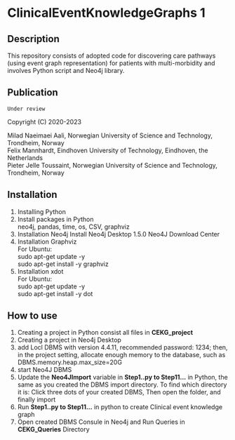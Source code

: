 # ClinicalEventKnowledgeGraphs 1 #
## Description ##
This repository consists of adopted code for discovering care pathways (using event graph representation) for patients with multi-morbidity and involves Python script and Neo4j library.

## Publication ## 

    Under review

Copyright (C) 2020-2023

Milad Naeimaei Aali, Norwegian University of Science and Technology, Trondheim, Norway  
Felix Mannhardt, Eindhoven University of Technology, Eindhoven, the Netherlands  
Pieter Jelle Toussaint, Norwegian University of Science and Technology, Trondheim, Norway  
## Installation ## 
1. Installing Python  
2. Install packages in Python  
neo4j, pandas, time, os, CSV, graphviz  
3. Installation Neo4j
Install Neo4j Desktop 1.5.0 Neo4J Download Center  
4. Installation Graphviz  
For Ubuntu:  
sudo apt-get update -y  
sudo apt-get install -y graphviz  
5. Installation xdot  
For Ubuntu:  
sudo apt-get update -y  
sudo apt-get install -y dot  
## How to use ## 
1. Creating a project in Python consist all files in **CEKG_project** 
2. Creating a project in Neo4j Desktop
3. add Locl DBMS with version 4.4.11, recommended password: 1234; then, in the project setting, allocate enough memory to the database, such as DBMS.memory.heap.max_size=20G
4. start Neo4J DBMS
5. Update the **Neo4JImport** variable in **Step1..py to Step11...** in Python, the same as you created the DBMS import directory. To find which directory it is: Click three dots of your created DBMS, Then open the folder, and finally import
6. Run **Step1..py to Step11...** in python to create Clinical event knowledge graph
7. Open created DBMS Consule in Neo4j and Run Queries in **CEKG_Queries** Directory
